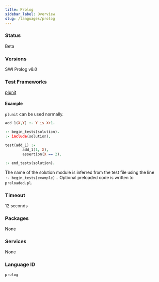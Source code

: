 ```yaml
---
title: Prolog
sidebar_label: Overview
slug: /languages/prolog
---
```



### Status

Beta

### Versions

SWI Prolog v8.0

### Test Frameworks

[plunit](https://www.swi-prolog.org/pldoc/doc_for?object=section(%27packages/plunit.html%27))

#### Example

`plunit` can be used normally.
```prolog
add_1(X,Y) :- Y is X+1.
```
```prolog
:- begin_tests(solution).
:- include(solution).

test(add_1) :-
        add_1(1, X),
        assertion(X == 2).

:- end_tests(solution).
```

The name of the solution module is inferred from the test file using the line `:- begin_tests(example).`.
Optional preloaded code is written to `preloaded.pl`.

### Timeout

12 seconds

### Packages

None

### Services

None

### Language ID

`prolog`
